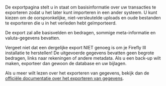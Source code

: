 De exportpagina stelt u in staat om basisinformatie over uw transacties te exporteren zodat u het later kunt importeren in een ander systeem. U kunt kiezen om de oorspronkelijke, niet-versleutelde uploads en oude bestanden te exporteren die u in het verleden hebt geïmporteerd.

De export zal alle basisvelden en bedragen, sommige meta-informatie en valuta-gegevens bevatten.

Vergeet niet dat een dergelijke export NIET genoeg is om je Firefly III installatie te herstellen! De uitgevoerde gegevens bevatten geen begrote bedragen, links naar rekeningen of andere metadata. Als u een back-up wilt maken, exporteer dan gewoon de database en uw bijlagen.

Als u meer wilt lezen over het exporteren van gegevens, bekijk dan de [officiële documentatie over het exporteren van gegevens](https://firefly-iii.readthedocs.io/en/latest/import/export.html).
